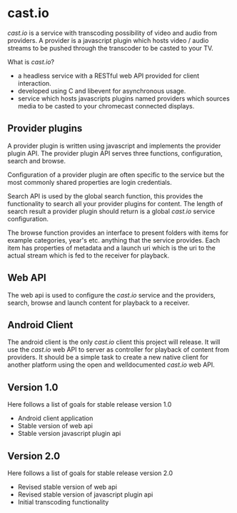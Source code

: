 cast.io
=======

_cast.io_ is a service with transcoding possibility of video and audio from providers. A provider is a javascript plugin which hosts video / audio streams to be pushed through the transcoder to be casted to your TV.

What is _cast.io_?

 - a headless service with a RESTful web API provided for client interaction.
 - developed using C and libevent for asynchronous usage.
 - service which hosts javascripts plugins named providers which sources
   media to be casted to your chromecast connected displays.


## Provider plugins

A provider plugin is written using javascript and implements the provider plugin API. The provider plugin API serves three functions, configuration, search and browse.

Configuration of a provider plugin are often specific to the service but the most commonly shared properties are login credentials.

Search API is used by the global search function, this provides the functionality to search all your provider plugins for content. The length of search result a provider plugin should return is a global _cast.io_ service configuration.

The browse function provides an interface to present folders with items for example categories, year's etc. anything that the service provides. Each item has properties of metadata and a launch uri which is the uri to the actual stream which is fed to the receiver for playback.


## Web API

The web api is used to configure the _cast.io_ service and the providers, search, browse and launch content for playback to a receiver.


## Android Client

The android client is the only _cast.io_ client this project will release. It will use the _cast.io_ web API to server as controller for playback of content from providers. It should be a simple task to create a new native client for another platform using the open and welldocumented _cast.io_ web API.


## Version 1.0

Here follows a list of goals for stable release version 1.0

 - Android client application
 - Stable version of web api
 - Stable version javascript plugin api


## Version 2.0

Here follows a list of goals for stable release version 2.0

 - Revised stable version of web api
 - Revised stable version of javascript plugin api
 - Initial transcoding functionality

